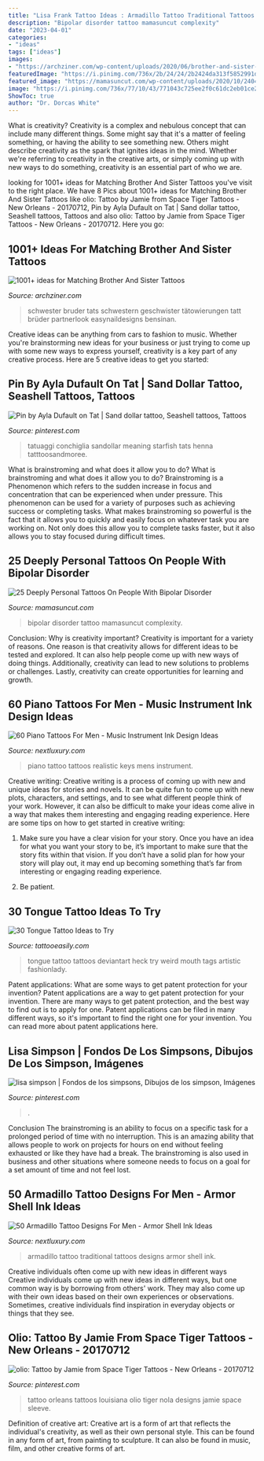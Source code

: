 ```yaml
---
title: "Lisa Frank Tattoo Ideas : Armadillo Tattoo Traditional Tattoos Designs Armor Shell Ink"
description: "Bipolar disorder tattoo mamasuncut complexity"
date: "2023-04-01"
categories:
- "ideas"
tags: ["ideas"]
images:
- "https://archziner.com/wp-content/uploads/2020/06/brother-and-sister-matching-tattoos-no-one-of-two-and-numer-two-of-two-inside-arm-small-tattoos.jpg"
featuredImage: "https://i.pinimg.com/736x/2b/24/24/2b2424da313f5852991df74cd675aaed--lacey-sea.jpg"
featured_image: "https://mamasuncut.com/wp-content/uploads/2020/10/2404752688203094728_19573062638_Xgzsc.jpg?x88529"
image: "https://i.pinimg.com/736x/77/10/43/771043c725ee2f0c61dc2eb01ce28838.jpg"
ShowToc: true
author: "Dr. Dorcas White"
---
```



What is creativity?
Creativity is a complex and nebulous concept that can include many different things. Some might say that it's a matter of feeling something, or having the ability to see something new. Others might describe creativity as the spark that ignites ideas in the mind. Whether we're referring to creativity in the creative arts, or simply coming up with new ways to do something, creativity is an essential part of who we are.

	

		
looking for 1001+ ideas for Matching Brother And Sister Tattoos you've visit to the right place. We have 8 Pics about 1001+ ideas for Matching Brother And Sister Tattoos like olio: Tattoo by Jamie from Space Tiger Tattoos - New Orleans - 20170712, Pin by Ayla Dufault on Tat | Sand dollar tattoo, Seashell tattoos, Tattoos and also olio: Tattoo by Jamie from Space Tiger Tattoos - New Orleans - 20170712. Here you go:
		
    
## 1001+ Ideas For Matching Brother And Sister Tattoos

<img loading=lazy src="https://archziner.com/wp-content/uploads/2020/06/brother-and-sister-matching-tattoos-no-one-of-two-and-numer-two-of-two-inside-arm-small-tattoos.jpg" onerror="this.onerror=null;this.src='https://tse3.mm.bing.net/th?id=OIP.OcGRe7Hxdv0vB3Le9Rp3fgHaJ3&amp;pid=15.1';" alt="1001+ ideas for Matching Brother And Sister Tattoos">

_Source: archziner.com_

>schwester bruder tats schwestern geschwister tätowierungen tatt brüder partnerlook easynaildesigns bensinan. 

	

Creative ideas can be anything from cars to fashion to music. Whether you're brainstorming new ideas for your business or just trying to come up with some new ways to express yourself, creativity is a key part of any creative process. Here are 5 creative ideas to get you started:

    
## Pin By Ayla Dufault On Tat | Sand Dollar Tattoo, Seashell Tattoos, Tattoos

<img loading=lazy src="https://i.pinimg.com/736x/2b/24/24/2b2424da313f5852991df74cd675aaed--lacey-sea.jpg" onerror="this.onerror=null;this.src='https://tse3.mm.bing.net/th?id=OIP.GkUu2fuGgIGG8eKnMxIHfAEsEs&amp;pid=15.1';" alt="Pin by Ayla Dufault on Tat | Sand dollar tattoo, Seashell tattoos, Tattoos">

_Source: pinterest.com_

>tatuaggi conchiglia sandollar meaning starfish tats henna tatttoosandmoree. 

	

What is brainstroming and what does it allow you to do?
What is brainstroming and what does it allow you to do? Brainstroming is a Phenomenon which refers to the sudden increase in focus and concentration that can be experienced when under pressure. This phenomenon can be used for a variety of purposes such as achieving success or completing tasks. What makes brainstroming so powerful is the fact that it allows you to quickly and easily focus on whatever task you are working on. Not only does this allow you to complete tasks faster, but it also allows you to stay focused during difficult times.

    
## 25 Deeply Personal Tattoos On People With Bipolar Disorder

<img loading=lazy src="https://mamasuncut.com/wp-content/uploads/2020/10/2404752688203094728_19573062638_Xgzsc.jpg?x88529" onerror="this.onerror=null;this.src='https://tse1.mm.bing.net/th?id=OIP.Dxs8I9vxFjCg29cL5JJMGwHaI8&amp;pid=15.1';" alt="25 Deeply Personal Tattoos On People With Bipolar Disorder">

_Source: mamasuncut.com_

>bipolar disorder tattoo mamasuncut complexity. 

	

Conclusion: Why is creativity important?
Creativity is important for a variety of reasons. One reason is that creativity allows for different ideas to be tested and explored. It can also help people come up with new ways of doing things. Additionally, creativity can lead to new solutions to problems or challenges. Lastly, creativity can create opportunities for learning and growth.

    
## 60 Piano Tattoos For Men - Music Instrument Ink Design Ideas

<img loading=lazy src="http://nextluxury.com/wp-content/uploads/hyper-realistic-piano-keys-with-player-mens-3d-arm-tattoo-ideas.jpg" onerror="this.onerror=null;this.src='https://tse2.mm.bing.net/th?id=OIP.pYqZozDKf0Ho_ER6H9u6EgHaGw&amp;pid=15.1';" alt="60 Piano Tattoos For Men - Music Instrument Ink Design Ideas">

_Source: nextluxury.com_

>piano tattoo tattoos realistic keys mens instrument. 

	

Creative writing:
Creative writing is a process of coming up with new and unique ideas for stories and novels. It can be quite fun to come up with new plots, characters, and settings, and to see what different people think of your work. However, it can also be difficult to make your ideas come alive in a way that makes them interesting and engaging reading experience. Here are some tips on how to get started in creative writing: 
1. Make sure you have a clear vision for your story. Once you have an idea for what you want your story to be, it’s important to make sure that the story fits within that vision. If you don’t have a solid plan for how your story will play out, it may end up becoming something that’s far from interesting or engaging reading experience. 

2. Be patient.

    
## 30 Tongue Tattoo Ideas To Try

<img loading=lazy src="http://www.tattooeasily.com/wp-content/uploads/2013/07/tongue-tattoo-24.jpg" onerror="this.onerror=null;this.src='https://tse1.mm.bing.net/th?id=OIP._kpu8TNnjsitz6lYA25FYgHaKs&amp;pid=15.1';" alt="30 Tongue Tattoo Ideas to Try">

_Source: tattooeasily.com_

>tongue tattoo tattoos deviantart heck try weird mouth tags artistic fashionlady. 

	

Patent applications: What are some ways to get patent protection for your invention?
Patent applications are a way to get patent protection for your invention. There are many ways to get patent protection, and the best way to find out is to apply for one. Patent applications can be filed in many different ways, so it's important to find the right one for your invention. You can read more about patent applications here.

    
## Lisa Simpson | Fondos De Los Simpsons, Dibujos De Los Simpson, Imágenes

<img loading=lazy src="https://i.pinimg.com/736x/4d/f4/f7/4df4f7a4a079830346f4ec550bfab75e.jpg" onerror="this.onerror=null;this.src='https://tse4.mm.bing.net/th?id=OIP.REVLjEWr5EkWJ395U_wjoQAAAA&amp;pid=15.1';" alt="lisa simpson | Fondos de los simpsons, Dibujos de los simpson, Imágenes">

_Source: pinterest.com_

>. 

	

Conclusion
The brainstroming is an ability to focus on a specific task for a prolonged period of time with no interruption. This is an amazing ability that allows people to work on projects for hours on end without feeling exhausted or like they have had a break. The brainstroming is also used in business and other situations where someone needs to focus on a goal for a set amount of time and not feel lost.

    
## 50 Armadillo Tattoo Designs For Men - Armor Shell Ink Ideas

<img loading=lazy src="http://nextluxury.com/wp-content/uploads/leg-retro-traditional-small-armadillo-tattoos-for-males.jpg" onerror="this.onerror=null;this.src='https://tse3.mm.bing.net/th?id=OIP.2FOIL6KWHwSGYxC3Ty41NgHaHa&amp;pid=15.1';" alt="50 Armadillo Tattoo Designs For Men - Armor Shell Ink Ideas">

_Source: nextluxury.com_

>armadillo tattoo traditional tattoos designs armor shell ink. 

	

Creative individuals often come up with new ideas in different ways
Creative individuals come up with new ideas in different ways, but one common way is by borrowing from others' work. They may also come up with their own ideas based on their own experiences or observations. Sometimes, creative individuals find inspiration in everyday objects or things that they see.

    
## Olio: Tattoo By Jamie From Space Tiger Tattoos - New Orleans - 20170712

<img loading=lazy src="https://i.pinimg.com/736x/77/10/43/771043c725ee2f0c61dc2eb01ce28838.jpg" onerror="this.onerror=null;this.src='https://tse4.mm.bing.net/th?id=OIP.FWXboVVeMMAgWO0m8C9vPQHaHc&amp;pid=15.1';" alt="olio: Tattoo by Jamie from Space Tiger Tattoos - New Orleans - 20170712">

_Source: pinterest.com_

>tattoo orleans tattoos louisiana olio tiger nola designs jamie space sleeve. 

	

Definition of creative art:
Creative art is a form of art that reflects the individual's creativity, as well as their own personal style. This can be found in any form of art, from painting to sculpture. It can also be found in music, film, and other creative forms of art.

